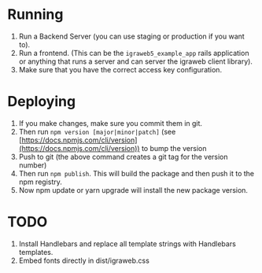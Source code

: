 # Running

1. Run a Backend Server (you can use staging or production if you want to).
2. Run a frontend. (This can be the `igraweb5_example_app` rails application or anything that runs a server and can server the igraweb client library).
3. Make sure that you have the correct access key configuration.

# Deploying

1. If you make changes, make sure you commit them in git.
2. Then run `npm version [major|minor|patch]` (see [https://docs.npmjs.com/cli/version](https://docs.npmjs.com/cli/version)) to bump the version
3. Push to git (the above command creates a git tag for the version number)
4. Then run `npm publish`. This will build the package and then push it to the npm registry.
5. Now npm update or yarn upgrade will install the new package version.

# TODO

1. Install Handlebars and replace all template strings with Handlebars templates.
2. Embed fonts directly in dist/igraweb.css
